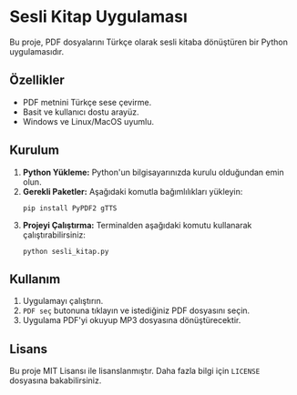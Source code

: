 # Sesli Kitap Uygulaması

Bu proje, PDF dosyalarını Türkçe olarak sesli kitaba dönüştüren bir Python uygulamasıdır.

## Özellikler
- PDF metnini Türkçe sese çevirme.
- Basit ve kullanıcı dostu arayüz.
- Windows ve Linux/MacOS uyumlu.

## Kurulum
1. **Python Yükleme:** Python'un bilgisayarınızda kurulu olduğundan emin olun.
2. **Gerekli Paketler:** Aşağıdaki komutla bağımlılıkları yükleyin:
    ```
    pip install PyPDF2 gTTS
    ```
3. **Projeyi Çalıştırma:** Terminalden aşağıdaki komutu kullanarak çalıştırabilirsiniz:
    ```
    python sesli_kitap.py
    ```

## Kullanım
1. Uygulamayı çalıştırın.
2. `PDF seç` butonuna tıklayın ve istediğiniz PDF dosyasını seçin.
3. Uygulama PDF'yi okuyup MP3 dosyasına dönüştürecektir.

## Lisans
Bu proje MIT Lisansı ile lisanslanmıştır. Daha fazla bilgi için `LICENSE` dosyasına bakabilirsiniz.
